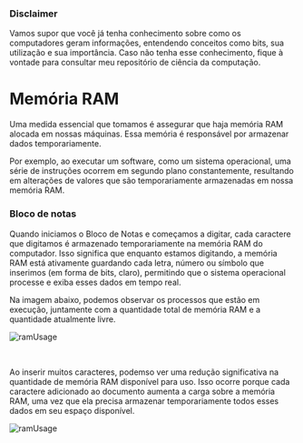 ### Disclaimer 
Vamos supor que você já tenha conhecimento sobre como os computadores geram informações, entendendo conceitos como bits, sua utilização e sua importância. Caso não tenha esse conhecimento, fique à vontade para consultar meu repositório de ciência da computação.

# Memória RAM
Uma medida essencial que tomamos é assegurar que haja memória RAM alocada em nossas máquinas. Essa memória é responsável por armazenar dados temporariamente.

Por exemplo, ao executar um software, como um sistema operacional, uma série de instruções ocorrem em segundo plano constantemente, resultando em alterações de valores que são temporariamente armazenadas em nossa memória RAM.

### Bloco de notas 
Quando iniciamos o Bloco de Notas e começamos a digitar, cada caractere que digitamos é armazenado temporariamente na memória RAM do computador. Isso significa que enquanto estamos digitando, a memória RAM está ativamente guardando cada letra, número ou símbolo que inserimos (em forma de bits, claro), permitindo que o sistema operacional processe e exiba esses dados em tempo real.

Na imagem abaixo, podemos observar os processos que estão em execução, juntamente com a quantidade total de memória RAM e a quantidade atualmente livre.

![ramUsage](https://github.com/FireguiQueen/Java/assets/98475125/1a374695-4ad5-451d-a36c-6b226dc426b3)

<br>

Ao inserir muitos caracteres, podemso ver uma redução significativa na quantidade de memória RAM disponível para uso. Isso ocorre porque cada caractere adicionado ao documento aumenta a carga sobre a memória RAM, uma vez que ela precisa armazenar temporariamente todos esses dados em seu espaço disponível.

![ramUsage](https://github.com/FireguiQueen/Java/assets/98475125/922a7689-f8b4-4d12-a6d7-8911f77f7f3d)

